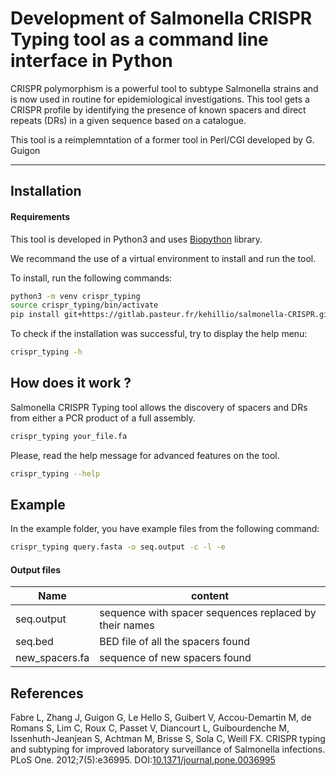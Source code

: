 # Development of Salmonella CRISPR Typing tool as a command line interface in Python

CRISPR polymorphism is a powerful tool to subtype Salmonella strains and is now used in routine for epidemiological investigations.
This tool gets a CRISPR profile by identifying the presence of known spacers and direct repeats (DRs) in a given sequence based on a catalogue.

This tool is a reimplemntation of a former tool in Perl/CGI developed by G. Guigon

-------------------------

## Installation

#### Requirements

This tool is developed in Python3 and uses [Biopython](http://biopython.org/) library.

We recommand the use of a virtual environment to install and run the tool.

To install, run the following commands:

```bash
python3 -m venv crispr_typing
source crispr_typing/bin/activate
pip install git+https://gitlab.pasteur.fr/kehillio/salmonella-CRISPR.git 
```

To check if the installation was successful, try to display the help menu:

```bash
crispr_typing -h
```

## How does it work ?

Salmonella CRISPR Typing tool allows the discovery of spacers and DRs from either a PCR product of a full assembly.


```bash
crispr_typing your_file.fa
```

Please, read the help message for advanced features on the tool.

```bash
crispr_typing --help
```

## Example

In the example folder, you have example files from the following command:

```bash
crispr_typing query.fasta -o seq.output -c -l -e
```

#### Output files

Name | content |
---- | ------- |
seq.output | sequence with spacer sequences replaced by their names |
seq.bed | BED file of all the spacers found |
new_spacers.fa | sequence of new spacers found |


## References

Fabre L, Zhang J, Guigon G, Le Hello S, Guibert V, Accou-Demartin M, de Romans S, Lim C, Roux C, Passet V, Diancourt L, Guibourdenche M, Issenhuth-Jeanjean S, Achtman M, Brisse S, Sola C, Weill FX. CRISPR typing and subtyping for improved laboratory surveillance of Salmonella infections. PLoS One. 2012;7(5):e36995. DOI:[10.1371/journal.pone.0036995](http://doi.org/10.1371/journal.pone.0036995)
